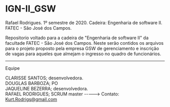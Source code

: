 # IGN-II_GSW

Rafael Rodrigues. 1º semestre de 2020. Cadeira: Engenharia de software II. FATEC - São José dos Campos. 

Repositorio voltado para a cadeira de "Engenharia de software II" da facultade FATEC - São José dos Campos. 
Neste serão contidos os arquivos para o projeto proposto pela empresa GSW de gerenciamento e inscrição de vagas
para aqueles que almejam o ingresso no quadro de funcionários. 

------------------------------------------------------------------------------------------------------------------------
Equipe 

CLARISSE SANTOS; desenvolvedora.          
DOUGLAS BARBOZA; PO                      
JAQUELINE BEZERRA; desenvolvedora.       
RAFAEL RODRIGUES; SCRUM master      ----->   Contato: Kurt.Rodrigs@gmail.com 

